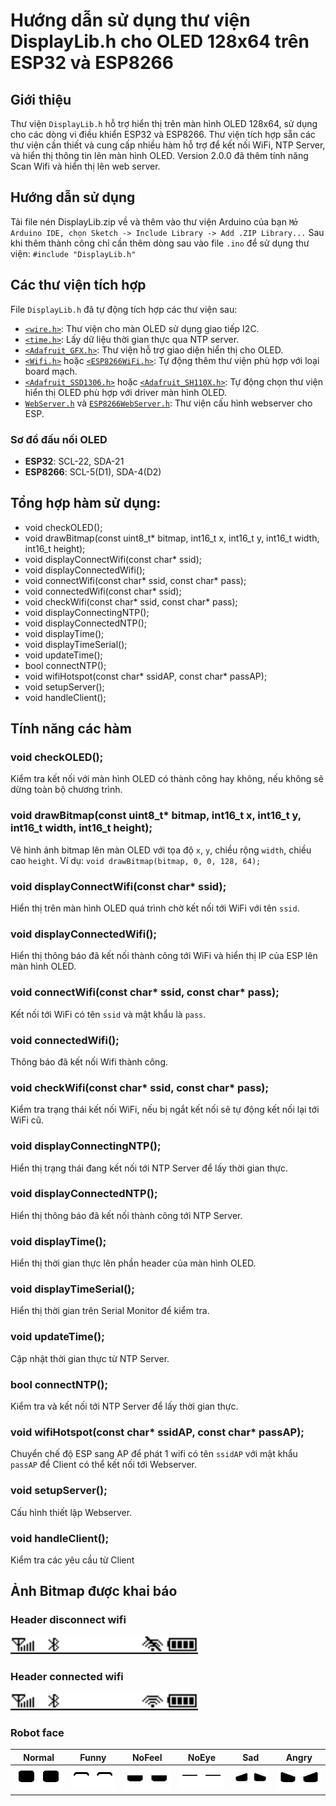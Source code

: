 # Hướng dẫn sử dụng thư viện DisplayLib.h cho OLED 128x64 trên ESP32 và ESP8266

## Giới thiệu
Thư viện `DisplayLib.h` hỗ trợ hiển thị trên màn hình OLED 128x64, sử dụng cho các dòng vi điều khiển ESP32 và ESP8266. Thư viện tích hợp sẵn các thư viện cần thiết và cung cấp nhiều hàm hỗ trợ để kết nối WiFi, NTP Server, và hiển thị thông tin lên màn hình OLED.
Version 2.0.0 đã thêm tính năng Scan Wifi và hiển thị lên web server.

## Hướng dẫn sử dụng
Tải file nén DisplayLib.zip về và thêm vào thư viện Arduino của bạn `Mở Arduino IDE, chọn Sketch -> Include Library -> Add .ZIP Library...`
Sau khi thêm thành công chỉ cần thêm dòng sau vào file `.ino` để sử dụng thư viện:
`#include "DisplayLib.h"`

## Các thư viện tích hợp
File `DisplayLib.h` đã tự động tích hợp các thư viện sau:
- [`<wire.h>`](https://github.com/codebendercc/arduino-library-files/blob/master/libraries/Wire/Wire.h): Thư viện cho màn OLED sử dụng giao tiếp I2C.
- [`<time.h>`](https://github.com/ebrevdo/arduino/blob/master/libraries/Time/Time.h): Lấy dữ liệu thời gian thực qua NTP server.
- [`<Adafruit_GFX.h>`](https://github.com/adafruit/Adafruit-GFX-Library): Thư viện hỗ trợ giao diện hiển thị cho OLED.
- [`<Wifi.h>`](https://github.com/espressif/arduino-esp32/blob/master/libraries/WiFi/src/WiFi.h) hoặc [`<ESP8266WiFi.h>`](https://github.com/esp8266/Arduino/blob/master/libraries/ESP8266WiFi/src/ESP8266WiFi.h): Tự động thêm thư viện phù hợp với loại board mạch.
- [`<Adafruit_SSD1306.h>`](https://github.com/adafruit/Adafruit_SSD1306) hoặc [`<Adafruit_SH110X.h>`](https://github.com/adafruit/Adafruit_SH110x): Tự động chọn thư viện hiển thị OLED phù hợp với driver màn hình OLED.
- [`WebServer.h`](https://github.com/espressif/arduino-esp32/blob/master/libraries/WebServer/src/WebServer.h) và [`ESP8266WebServer.h`](https://github.com/esp8266/Arduino/blob/master/libraries/ESP8266WebServer/src/ESP8266WebServer.h): Thư viện cấu hình webserver cho ESP.


### Sơ đồ đấu nối OLED
- **ESP32**: SCL-22, SDA-21
- **ESP8266**: SCL-5(D1), SDA-4(D2)

## Tổng hợp hàm sử dụng:
- void checkOLED();
- void drawBitmap(const uint8_t* bitmap, int16_t x, int16_t y, int16_t width, int16_t height);
- void displayConnectWifi(const char* ssid);
- void displayConnectedWifi();
- void connectWifi(const char* ssid, const char* pass);
- void connectedWifi(const char* ssid);
- void checkWifi(const char* ssid, const char* pass);
- void displayConnectingNTP();
- void displayConnectedNTP();
- void displayTime();
- void displayTimeSerial();
- void updateTime();
- bool connectNTP();
- void wifiHotspot(const char* ssidAP, const char* passAP);
- void setupServer();
- void handleClient();

## Tính năng các hàm
### void checkOLED();
Kiểm tra kết nối với màn hình OLED có thành công hay không, nếu không sẽ dừng toàn bộ chương trình.

### void drawBitmap(const uint8_t* bitmap, int16_t x, int16_t y, int16_t width, int16_t height);
Vẽ hình ảnh bitmap lên màn OLED với tọa độ `x`, `y`, chiều rộng `width`, chiều cao `height`.
Ví dụ: `void drawBitmap(bitmap, 0, 0, 128, 64);`

### void displayConnectWifi(const char* ssid);
Hiển thị trên màn hình OLED quá trình chờ kết nối tới WiFi với tên `ssid`.

### void displayConnectedWifi();
Hiển thị thông báo đã kết nối thành công tới WiFi và hiển thị IP của ESP lên màn hình OLED.

### void connectWifi(const char* ssid, const char* pass);
Kết nối tới WiFi có tên `ssid` và mật khẩu là `pass`.

### void connectedWifi();
Thông báo đã kết nối Wifi thành công.

### void checkWifi(const char* ssid, const char* pass);
Kiểm tra trạng thái kết nối WiFi, nếu bị ngắt kết nối sẽ tự động kết nối lại tới WiFi cũ.

### void displayConnectingNTP();
Hiển thị trạng thái đang kết nối tới NTP Server để lấy thời gian thực.

### void displayConnectedNTP();
Hiển thị thông báo đã kết nối thành công tới NTP Server.

### void displayTime();
Hiển thị thời gian thực lên phần header của màn hình OLED.

### void displayTimeSerial();
Hiển thị thời gian trên Serial Monitor để kiểm tra.

### void updateTime();
Cập nhật thời gian thực từ NTP Server.

### bool connectNTP();
Kiểm tra và kết nối tới NTP Server để lấy thời gian thực.

### void wifiHotspot(const char* ssidAP, const char* passAP);
Chuyển chế độ ESP sang AP để phát 1 wifi có tên `ssidAP` với mật khẩu `passAP` để Client có thể kết nối tới Webserver.

### void setupServer();
Cấu hình thiết lập Webserver.

### void handleClient();
Kiểm tra các yêu cầu từ Client

## Ảnh Bitmap được khai báo
### Header disconnect wifi
<img src="Bitmap Picture/Header NoWifi 128x12.bmp?raw=true" width="300px"><br/>
### Header connected wifi
<img src="Bitmap Picture/Header 128x12.bmp?raw=true" width="300px"><br/>
### Robot face
| Normal | Funny | NoFeel | NoEye | Sad | Angry |
|--------|-------|--------|-------|-----|-------|
| <img src="Bitmap Picture/Robot Face/Normal.bmp?raw=true" width="200px"> | <img src="Bitmap Picture/Robot Face/Funny.bmp?raw=true" width="200px"> | <img src="Bitmap Picture/Robot Face/NoFeel.bmp?raw=true" width="200px"> | <img src="Bitmap Picture/Robot Face/NoEye.bmp?raw=true" width="200px"> | <img src="Bitmap Picture/Robot Face/Sad.bmp?raw=true" width="200px"> | <img src="Bitmap Picture/Robot Face/Angry.bmp?raw=true" width="200px"> |
